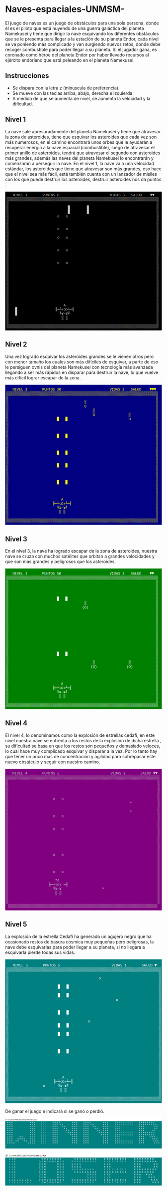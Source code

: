 # Naves-espaciales-UNMSM-
El juego de naves es un juego de obstáculos para una sola persona, donde él es el piloto que está huyendo de una guerra galáctica del planeta Namekusei y tiene que dirigir la nave esquivando los diferentes obstáculos que se le presenta para llegar a la estación de su planeta Endor, cada nivel se va poniendo más complicado y van surgiendo nuevos retos, donde debe recoger combustible para poder llegar a su planeta. Si el jugador gana, es coronado como héroe del planeta Endor por haber llevado recursos al ejército endoriano que está peleando en el planeta Namekusei. 

## Instrucciones
* Se dispara con la letra z (minuscula de preferencia).
* Se mueve con las teclas arriba, abajo, derecha e izquierda.
* A medida de que se aumenta de nivel, se aumenta la velocidad y la dificultad. 

## Nivel 1
La nave sale apresuradamente del planeta Namekusei y tiene que atravesar la zona de asteroides, tiene que esquivar los asteroides que cada vez son más numerosos, en el camino encontrará unos orbes que le ayudarán a recuperar energía a la nave espacial (combustible), luego de atravesar el primer anillo de asteroides, tendrá que atravesar el segundo con asteroides más grandes, además las naves del planeta Namekusei lo encontrarán y comenzarán a perseguir la nave. En el nivel 1, la nave va a una velocidad estándar, los asteroides que tiene que atravesar son más grandes, eso hace que el nivel sea más fácil, está también cuenta con un lanzador de misiles con los que puede destruir los asteroides, destruir asteroides nos da puntos .

<p align="center">
  <img width="auto" height="auto" src="https://github.com/Marisol-137/Naves-espaciales-UNMSM-FIEE/blob/main/nivel%201%20naves.PNG">
</p>

## Nivel 2
Una vez logrado esquivar los asteroides grandes se le vienen otros pero con menor tamaño los cuales son más difíciles de esquivar, a parte de eso le persiguen ovnis del planeta Namekusei con tecnología más avanzada llegando a ser más rápidos en disparar para destruir la nave, lo que vuelve más difícil lograr escapar de la zona.

<p align="center">
  <img width="auto" height="auto" src="https://github.com/Marisol-137/Naves-espaciales-UNMSM-FIEE/blob/main/nivel%202%20naves.PNG">
</p>

## Nivel 3
En el nivel 3, la nave ha logrado escapar de la zona de asteroides, nuestra nave se cruza con muchos satélites que orbitan a grandes velocidades y que son mas grandes y peligrosos que los asteroides.

<p align="center">
  <img width="auto" height="auto" src="https://github.com/Marisol-137/Naves-espaciales-UNMSM-FIEE/blob/main/Nivel%203%20naves.PNG">
</p>

## Nivel 4
El nivel 4, lo denominamos como la explosión de estrellas cedafi, en este nivel nuestra nave se enfrenta a los restos de la explosión de dicha estrella , su dificultad se basa en que los restos son pequeños y demasiado veloces, lo cual hace muy complicado esquivar y disparar a la vez.
Por lo tanto hay que tener un poco mas de concentración y agilidad para sobrepasar este nuevo obstáculo y seguir con nuestro camino.
<p align="center">
  <img width="auto" height="auto" src="https://github.com/Marisol-137/Naves-espaciales-UNMSM-FIEE/blob/main/nivel%204%20naves.PNG">
</p>

## Nivel 5
La explosión de la estrella Cedafi ha generado un agujero negro que ha ocasionado restos de basura cósmica muy pequeñas pero peligrosas, la nave debe esquivarlas para poder llegar a su planeta, si no llegara a esquivarla pierde todas sus vidas.

<p align="center">
  <img width="auto" height="auto" src="https://github.com/Marisol-137/Naves-espaciales-UNMSM-FIEE/blob/main/nivel%205%20naves.PNG">
</p>

De ganar el juego e indicará si se ganó o perdió.

<p align="center">
  <img width="auto" height="auto" src="https://github.com/Marisol-137/Naves-espaciales-UNMSM-FIEE/blob/main/winner.PNG">
</p>

<p align="center">
  <img width="auto" height="auto" src="https://github.com/Marisol-137/Naves-espaciales-UNMSM-FIEE/blob/main/loser.PNG">
</p>



